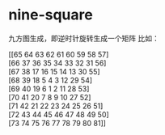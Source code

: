 # nine-square
九方图生成，即逆时针旋转生成一个矩阵
比如：

[[65 64 63 62 61 60 59 58 57]  
 [66 37 36 35 34 33 32 31 56]  
 [67 38 17 16 15 14 13 30 55]  
 [68 39 18  5  4  3 12 29 54]  
 [69 40 19  6  1  2 11 28 53]  
 [70 41 20  7  8  9 10 27 52]  
 [71 42 21 22 23 24 25 26 51]  
 [72 43 44 45 46 47 48 49 50]  
 [73 74 75 76 77 78 79 80 81]]  

